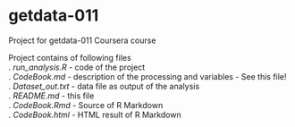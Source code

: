 # getdata-011
Project for getdata-011 Coursera course

Project contains of following files  
. *run_analysis.R* - code of the project  
. *CodeBook.md* - description of the processing and variables - See this file!   
. *Dataset_out.txt* - data file as output of the analysis  
. *README.md* - this file  
. *CodeBook.Rmd* - Source of R Markdown  
. *CodeBook.html* - HTML result of R Markdown  



